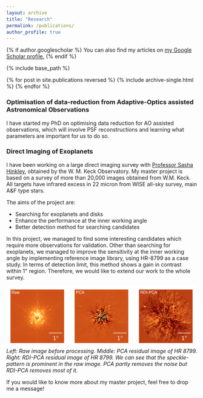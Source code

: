 ```yaml
---
layout: archive
title: "Research"
permalink: /publications/
author_profile: true
---
```


{% if author.googlescholar %}
  You can also find my articles on <u><a href="{{author.googlescholar}}">my Google Scholar profile</a>.</u>
{% endif %}

{% include base_path %}

{% for post in site.publications reversed %}
  {% include archive-single.html %}
{% endfor %}

### Optimisation of data-reduction from Adaptive-Optics assisted Astronomical Observations
I have started my PhD on optimising data reduction for AO assisted observations, which will involve PSF reconstructions and learning what parameters are important for us to do so. 

### Direct Imaging of Exoplanets
I have been working on a large direct imaging survey with [Professor Sasha Hinkley](https://emps.exeter.ac.uk/physics-astronomy/staff/sh573), obtained by the W. M. Keck Observatory. My master project is based on a survey of more than 20,000 images obtained from W.M. Keck. All targets have infrared excess in 22 micron from WISE all-sky survey, main A&F type stars. 

The aims of the project are: 
* Searching for exoplanets and disks 
* Enhance the performance at the inner working angle
* Better detection method for searching candidates 

In this project, we managed to find some interesting candidates which require more observations for validation. Other than searching for exoplanets, we managed to improve the sensitivity at the inner working angle by implementing reference image library, using HR-8799 as a case study. In terms of detection limit, this method shows a gain in contrast within 1" region. Therefore, we would like to extend our work to the whole survey. 

<img src='/images/HR_8799.png' width="1500" alt>
<em>Left: Raw image before processing. Middle: PCA residual image of HR 8799. Right: RDI-PCA residual image of HR 8799. We can see that the speckle-pattern is prominent in the raw image. PCA partly removes the noise but RDI-PCA removes most of it.</em>

If you would like to know more about my master project, feel free to drop me a message!